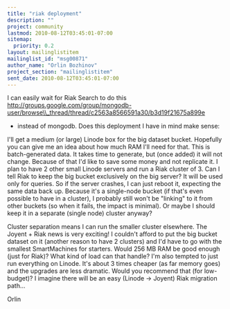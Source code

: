 ```yaml
---
title: "riak deployment"
description: ""
project: community
lastmod: 2010-08-12T03:45:01-07:00
sitemap:
  priority: 0.2
layout: mailinglistitem
mailinglist_id: "msg00871"
author_name: "Orlin Bozhinov"
project_section: "mailinglistitem"
sent_date: 2010-08-12T03:45:01-07:00
---
```



I can easily wait for Riak Search to do this 
http://groups.google.com/group/mongodb-user/browse\\_thread/thread/c2563a8566591a30/b3d19f21675a899e
- instead of mongodb. Does this deployment I have in mind make sense:


I'll get a medium (or large) Linode box for the big dataset bucket. 
Hopefully you can give me an idea about how much RAM I'll need for 
that. This is batch-generated data. It takes time to generate, but 
(once added) it will not change. Because of that I'd like to save some 
money and not replicate it. I plan to have 2 other small Linode servers 
and run a Riak cluster of 3. Can I tell Riak to keep the big bucket 
exclusively on the big server? It will be used only for queries. So if 
the server crashes, I can just reboot it, expecting the same data back 
up. Because it's a single-node bucket (if that's even possible to have 
in a cluster), I probably still won't be "linking" to it from other 
buckets (so when it fails, the impact is minimal). Or maybe I should 
keep it in a separate (single node) cluster anyway?


Cluster separation means I can run the smaller cluster elsewhere. The 
Joyent + Riak news is very exciting! I couldn't afford to put the big 
bucket dataset on it (another reason to have 2 clusters) and I'd have to 
go with the smallest SmartMachines for starters. Would 256 MB RAM be 
good enough (just for Riak)? What kind of load can that handle? I'm 
also tempted to just run everything on Linode. It's about 3 times 
cheaper (as far memory goes) and the upgrades are less dramatic. Would 
you recommend that (for low-budget)? I imagine there will be an easy 
(Linode -&gt; Joyent) Riak migration path...


Orlin

